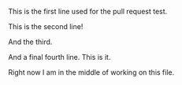This is the first line used for the pull request test.

This is the second line!

And the third.

And a final fourth line. This is it.

Right now I am in the middle of working on this file.